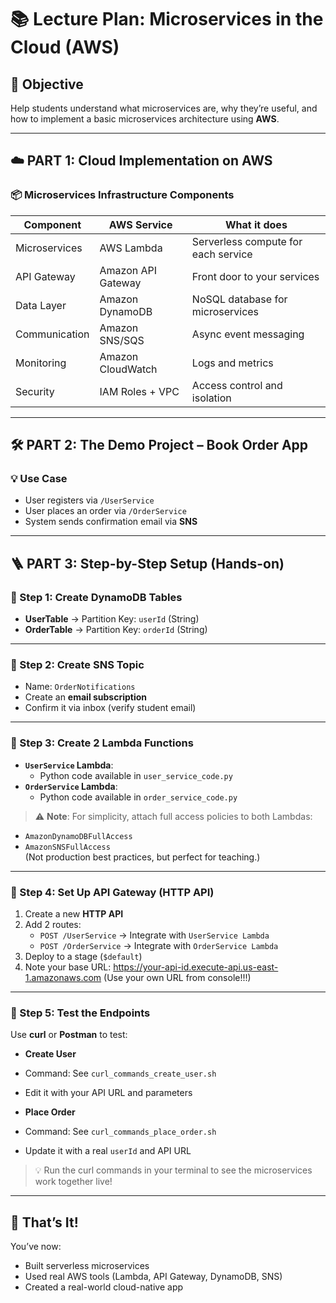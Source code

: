 # 📚 Lecture Plan: Microservices in the Cloud (AWS)

## 🎯 Objective

Help students understand what microservices are, why they’re useful, and how to implement a basic microservices architecture using **AWS**.

---

## ☁️ PART 1: Cloud Implementation on AWS

### 📦 Microservices Infrastructure Components

| Component       | AWS Service         | What it does                                |
|----------------|---------------------|----------------------------------------------|
| Microservices   | AWS Lambda          | Serverless compute for each service          |
| API Gateway     | Amazon API Gateway  | Front door to your services                  |
| Data Layer      | Amazon DynamoDB     | NoSQL database for microservices             |
| Communication   | Amazon SNS/SQS      | Async event messaging                        |
| Monitoring      | Amazon CloudWatch   | Logs and metrics                             |
| Security        | IAM Roles + VPC     | Access control and isolation                 |

---

## 🛠️ PART 2: The Demo Project – Book Order App

### 💡 Use Case
- User registers via `/UserService`
- User places an order via `/OrderService`
- System sends confirmation email via **SNS**

---

## 🪜 PART 3: Step-by-Step Setup (Hands-on)

### 🔹 Step 1: Create DynamoDB Tables
- **UserTable** → Partition Key: `userId` (String)  
- **OrderTable** → Partition Key: `orderId` (String)

---

### 🔹 Step 2: Create SNS Topic
- Name: `OrderNotifications`
- Create an **email subscription**
- Confirm it via inbox (verify student email)

---

### 🔹 Step 3: Create 2 Lambda Functions

- **`UserService` Lambda**:  
  - Python code available in `user_service_code.py`  
- **`OrderService` Lambda**:  
  - Python code available in `order_service_code.py`  

> ⚠️ **Note**: For simplicity, attach full access policies to both Lambdas:
- `AmazonDynamoDBFullAccess`
- `AmazonSNSFullAccess`  
(Not production best practices, but perfect for teaching.)

---

### 🔹 Step 4: Set Up API Gateway (HTTP API)

1. Create a new **HTTP API**
2. Add 2 routes:
   - `POST /UserService` → Integrate with `UserService Lambda`
   - `POST /OrderService` → Integrate with `OrderService Lambda`
3. Deploy to a stage (`$default`)
4. Note your base URL: https://your-api-id.execute-api.us-east-1.amazonaws.com (Use your own URL from console!!!)

---

### 🔹 Step 5: Test the Endpoints

Use **curl** or **Postman** to test:

- **Create User**  
- Command: See `curl_commands_create_user.sh`  
- Edit it with your API URL and parameters  

- **Place Order**  
- Command: See `curl_commands_place_order.sh`  
- Update it with a real `userId` and API URL  

> 💡 Run the curl commands in your terminal to see the microservices work together live!

---

## 🧠 That’s It!

You’ve now:
- Built serverless microservices
- Used real AWS tools (Lambda, API Gateway, DynamoDB, SNS)
- Created a real-world cloud-native app
